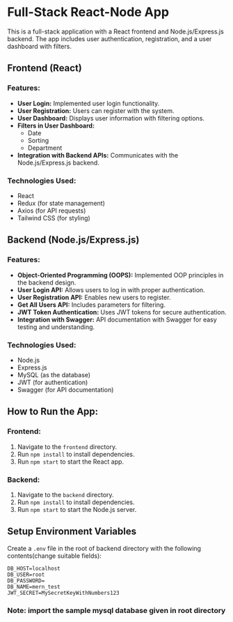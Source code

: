 # Full-Stack React-Node App

This is a full-stack application with a React frontend and Node.js/Express.js backend. The app includes user authentication, registration, and a user dashboard with filters.

## Frontend (React)

### Features:

- **User Login:** Implemented user login functionality.
- **User Registration:** Users can register with the system.
- **User Dashboard:** Displays user information with filtering options.
- **Filters in User Dashboard:**
  - Date
  - Sorting
  - Department
- **Integration with Backend APIs:** Communicates with the Node.js/Express.js backend.

### Technologies Used:

- React
- Redux (for state management)
- Axios (for API requests)
- Tailwind CSS (for styling)

## Backend (Node.js/Express.js)

### Features:

- **Object-Oriented Programming (OOPS):** Implemented OOP principles in the backend design.
- **User Login API:** Allows users to log in with proper authentication.
- **User Registration API:** Enables new users to register.
- **Get All Users API:** Includes parameters for filtering.
- **JWT Token Authentication:** Uses JWT tokens for secure authentication.
- **Integration with Swagger:** API documentation with Swagger for easy testing and understanding.

### Technologies Used:

- Node.js
- Express.js
- MySQL (as the database)
- JWT (for authentication)
- Swagger (for API documentation)

## How to Run the App:

### Frontend:

1. Navigate to the `frontend` directory.
2. Run `npm install` to install dependencies.
3. Run `npm start` to start the React app.

### Backend:

1. Navigate to the `backend` directory.
2. Run `npm install` to install dependencies.
3. Run `npm start` to start the Node.js server.

## Setup Environment Variables

Create a `.env` file in the root of backend directory with the following contents(change suitable fields):

```plaintext
DB_HOST=localhost
DB_USER=root
DB_PASSWORD=
DB_NAME=mern_test
JWT_SECRET=MySecretKeyWithNumbers123
``````

### Note: import the sample mysql database given in root directory


 

